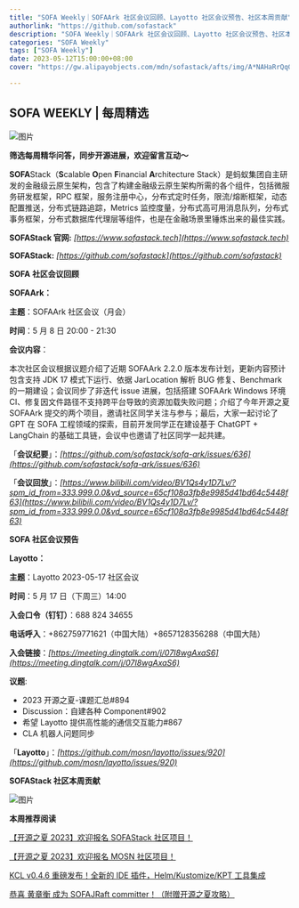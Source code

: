 ```yaml
---
title: "SOFA Weekly｜SOFAArk 社区会议回顾、Layotto 社区会议预告、社区本周贡献"
authorlink: "https://github.com/sofastack"
description: "SOFA Weekly｜SOFAArk 社区会议回顾、Layotto 社区会议预告、社区本周贡献"
categories: "SOFA Weekly"
tags: ["SOFA Weekly"]
date: 2023-05-12T15:00:00+08:00
cover: "https://gw.alipayobjects.com/mdn/sofastack/afts/img/A*NAHaRrQqGzAAAAAAAAAAAAAAARQnAQ"

---
```


## SOFA WEEKLY | 每周精选

![图片](https://p3-juejin.byteimg.com/tos-cn-i-k3u1fbpfcp/1e08fca65f7643c783d33f590bb41d5a~tplv-k3u1fbpfcp-zoom-1.image)

**筛选每周精华问答，同步开源进展，欢迎留言互动～**

**SOFA**Stack（**S**calable **O**pen **F**inancial **A**rchitecture Stack）是蚂蚁集团自主研发的金融级云原生架构，包含了构建金融级云原生架构所需的各个组件，包括微服务研发框架，RPC 框架，服务注册中心，分布式定时任务，限流/熔断框架，动态配置推送，分布式链路追踪，Metrics 监控度量，分布式高可用消息队列，分布式事务框架，分布式数据库代理层等组件，也是在金融场景里锤炼出来的最佳实践。

**SOFAStack 官网:** *[https://www.sofastack.tech](https://www.sofastack.tech)*

**SOFAStack:** *[https://github.com/sofastack](https://github.com/sofastack)*

**SOFA** **社区会议回顾**  

**SOFAArk：**

**主题**：SOFAArk 社区会议（月会）

**时间**：5 月 8 日 20:00 - 21:30

**会议内容**：

本次社区会议根据议题介绍了近期 SOFAArk 2.2.0 版本发布计划，更新内容预计包含支持 JDK 17 模式下运行、依据 JarLocation 解析 BUG 修复、Benchmark 的一期建设；会议同步了非迭代 issue 进展，包括搭建 SOFAArk Windows 环境 CI、修复因文件路径不支持跨平台导致的资源加载失败问题；介绍了今年开源之夏 SOFAArk 提交的两个项目，邀请社区同学关注与参与；最后，大家一起讨论了 GPT 在 SOFA 工程领域的探索，目前开发同学正在建设基于 ChatGPT + LangChain 的基础工具链，会议中也邀请了社区同学一起共建。

「**会议纪要**」：*[https://github.com/sofastack/sofa-ark/issues/636](https://github.com/sofastack/sofa-ark/issues/636)*

「**会议回放**」：*[https://www.bilibili.com/video/BV1Qs4y1D7Lv/?spm_id_from=333.999.0.0&vd_source=65cf108a3fb8e9985d41bd64c5448f63](https://www.bilibili.com/video/BV1Qs4y1D7Lv/?spm_id_from=333.999.0.0&vd_source=65cf108a3fb8e9985d41bd64c5448f63)*

  **SOFA 社区会议预告**

**Layotto：**

**主题**：Layotto 2023-05-17 社区会议

**时间**：5 月 17 日（下周三）14:00

**入会口令（钉钉）**：688 824 34655

**电话呼入**：+862759771621（中国大陆）+8657128356288（中国大陆）

**入会链接**：*[https://meeting.dingtalk.com/j/07I8wgAxaS6](https://meeting.dingtalk.com/j/07I8wgAxaS6)*

**议题**:

- 2023 开源之夏-课题汇总#894
- Discussion：自建各种 Component#902
- 希望 Layotto 提供高性能的通信交互能力#867
- CLA 机器人问题同步

「**Layotto**」：*[https://github.com/mosn/layotto/issues/920](https://github.com/mosn/layotto/issues/920)*

  **SOFAStack  社区本周贡献**  

![图片](https://p3-juejin.byteimg.com/tos-cn-i-k3u1fbpfcp/3748c0e9de55431f90efb93d4ae027c9~tplv-k3u1fbpfcp-zoom-1.image)

  **本周推荐阅读**

[【开源之夏 2023】欢迎报名 SOFAStack 社区项目！](https://mp.weixin.qq.com/s/OMm01cUTmFTuAfiPw_0c7Q)

[【开源之夏 2023】欢迎报名 MOSN 社区项目！](https://mp.weixin.qq.com/s/_YioODtkDDyG3GxIg3HBQQ)

[KCL v0.4.6 重磅发布！全新的 IDE 插件，Helm/Kustomize/KPT 工具集成](https://mp.weixin.qq.com/s/xBqoDXGJJ69eYV47gWHqMg)

[恭喜 黄章衡 成为 SOFAJRaft committer！（附赠开源之夏攻略）](https://mp.weixin.qq.com/s/PKNLNdrW4FfNJlhCjOuzpA)

